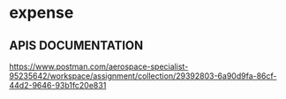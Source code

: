 # expense
## APIS DOCUMENTATION
https://www.postman.com/aerospace-specialist-95235642/workspace/assignment/collection/29392803-6a90d9fa-86cf-44d2-9646-93b1fc20e831
